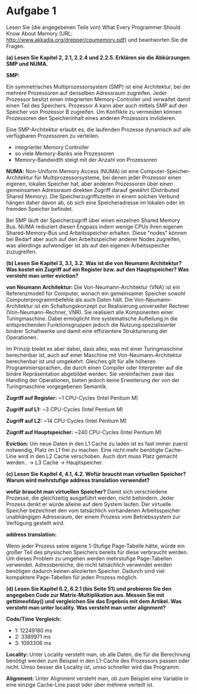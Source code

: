 Aufgabe 1
=========

Lesen Sie (die angegebenen Teile von) What Every Programmer Should Know About Memory (URL: <http://www.akkadia.org/drepper/cpumemory.pdf>) und beantworten Sie die Fragen.

__(a) Lesen Sie Kapitel 2, 2.1, 2.2.4 und 2.2.5. Erklären sie die Abkürzungen SMP und NUMA.__

__SMP:__

Ein symmetrisches Multiprozessorsystem (SMP) ist eine Architektur, bei der mehrere Prozessoren auf denselben Adressraum zugreifen. Jeder Prozessor besitzt einen integrierten Memory-Controller und verwaltet damit einen Teil des Speichers. Prozessor A kann aber auch mittels SMP auf den Speicher von Prozessor B zugreifen. Um Konflikte zu vermeiden können Prozessoren den Speicherinhalt eines anderen Prozessors invlidieren.

Eine SMP-Architektur erlaubt es, die laufenden Prozesse dynamisch auf alle verfügbaren Prozessoren zu verteilen.

* integrierter Memory Controller
* so viele Memory-Banks wie Prozessoren
* Memory-Bandwidth steigt mit der Anzahl von Prozessoren


__NUMA:__
Non-Uniform Memory Access (NUMA) ist eine Computer-Speicher-Architektur für Multiprozessorsysteme, bei denen jeder Prozessor einen eigenen, lokalen Speicher hat, aber anderen Prozessoren über einen gemeinsamen Adressraum direkten Zugriff darauf gewährt (Distributed Shared Memory). Die Speicherzugriffszeiten in einem solchen Verbund hängen daher davon ab, ob sich eine Speicheradresse im lokalen oder im fremden Speicher befindet.

Bei SMP läuft der Speicherzugriff über einen einzelnen Shared Memory Bus. NUMA reduziert diesen Engpass indem wenige CPUs ihren eigenen Shared-Memory-Bus und Arbeitsspeicher erhalten. Diese "nodes" können bei Bedarf aber auch auf den Arbeitsspeicher anderer Nodes zugreifen, was allerdings aufwendiger ist als auf den eigenen Arbeitsspeicher zuzugreifen.

__(b) Lesen Sie Kapitel 3, 3.1, 3.2. Was ist die von Neumann Architektur? Was kostet ein Zugriff auf ein Register bzw. auf den Hauptspeicher? Was versteht man unter eviction?__

__von Neumann Architektur:__
Die Von-Neumann-Architektur (VNA) ist ein Referenzmodell für Computer, wonach ein gemeinsamer Speicher sowohl Computerprogrammbefehle als auch Daten hält. Die Von-Neumann-Architektur ist ein Schaltungskonzept zur Realisierung universeller Rechner (Von-Neumann-Rechner, VNR). Sie realisiert alle Komponenten einer Turingmaschine. Dabei ermöglicht ihre systematische Aufteilung in die entsprechenden Funktionsgruppen jedoch die Nutzung spezialisierter binärer Schaltwerke und damit eine effizientere Strukturierung der Operationen.

Im Prinzip bleibt es aber dabei, dass alles, was mit einer Turingmaschine berechenbar ist, auch auf einer Maschine mit Von-Neumann-Architektur berechenbar ist und umgekehrt. Gleiches gilt für alle höheren Programmiersprachen, die durch einen Compiler oder Interpreter auf die binäre Repräsentation abgebildet werden. Sie vereinfachen zwar das Handling der Operationen, bieten jedoch keine Erweiterung der von der Turingmaschine vorgegebenen Semantik.

__Zugriff auf Register:__
~1 CPU-Cycles (Intel Pentium M)

__Zugriff auf L1:__
~3 CPU-Cycles (Intel Pentium M)

__Zugriff auf L2:__
~14 CPU-Cycles (Intel Pentium M)

__Zugriff auf Hauptspeicher:__
~240 CPU-Cycles (Intel Pentium M)

__Eviction:__
Um neue Daten in den L1 Cache zu laden ist es fast immer zuerst notwendig, Platz im L1 frei zu machen. Eine nicht mehr benötigte Cache-Line wird in den L2 Cache verschoben. Auch dort muss Platz gemacht werden.. -> L3 Cache -> Hauptspeicher. 

__(c) Lesen Sie Kapitel 4, 4.1, 4.2. Wofür braucht man virtuellen Speicher? Warum wird mehrstufige address translation verwendet?__

__wofür braucht man virtuellen Speicher?__
Damit sich verschiedene Prozesse, die gleichzeitig ausgeführt werden, nicht behindern. Jeder Prozess denkt er würde alleine auf dem System laufen. Der virtuelle Speicher bezeichnet den vom tatsächlich vorhandenen Arbeitsspeicher unabhängigen Adressraum, der einem Prozess vom Betriebssystem zur Verfügung gestellt wird.

__address translation:__

Wenn jeder Prozess seine eigene 1-Stufige Page-Tabelle hätte, würde ein großer Teil des physischen Speichers bereits für diese verbraucht werden.
Um dieses Problem zu umgehen werden mehrstufige Page-Tabellen verwendet. Adressbereiche, die nicht tatsächlich verwendet werden benötigen dadurch keinen allozierten Speicher. Dadurch sind viel kompaktere Page-Tabellen für jeden Prozess möglich. 


__(d) Lesen Sie Kapitel 6.2, 6.2.1 (bis Seite 51) und probieren Sie den angegeben Code zur Matrix-Multiplikation aus. Messen Sie mit gettimeofday() und vergleichen Sie das Ergebnis mit dem Artikel. Was versteht man unter locality. Was versteht man unter alignment?__

__Code/Time Vergleich:__
* 1: 12249180 ms
* 2:  3389971 ms
* 3:  1093306 ms

__Locality:__
Unter Locality versteht man, ob alle Daten, die für die Berechnung benötigt werden zum Beispiel in den L1-Cache des Prozessors passen oder nicht. Umso besser die Locality ist, umso schneller wird das Programm.

__Alignment:__
Unter Alignment versteht man, ob zum Beispiel eine Variable in eine einzige Cache-Line passt oder über mehrere verteilt ist.
